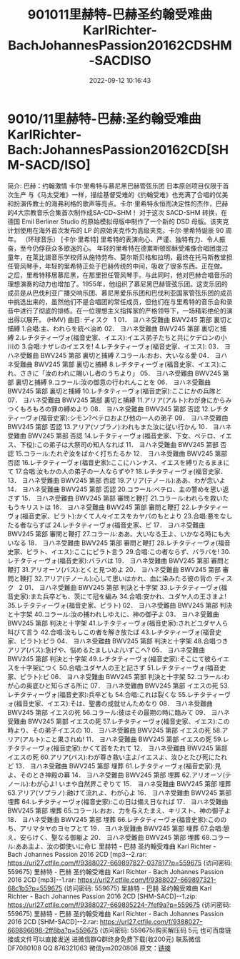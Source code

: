 ﻿---
title: 901011里赫特-巴赫圣约翰受难曲KarlRichter-BachJohannesPassion20162CDSHM-SACDISO
date: 2022-09-12 10:16:43
categories: 新碟专辑、稀有等精品
tags: 纯音雅乐
---
# 9010/11里赫特-巴赫:圣约翰受难曲KarlRichter-Bach:JohannesPassion20162CD[SHM-SACD/ISO]

简介:
巴赫：约翰激情
卡尔·里希特与慕尼黑巴赫管弦乐团
日本原创项目仅限于首次生产
与《马太受难》一样，描绘基督受难的《约翰受难》也充满了合唱的优美和扮演传教士的海弗利格的歌声等亮点。卡尔·里希特永恒而决定性的杰作，巴赫的4大宗教音乐合集首次制作成SA-CD~SHM！
对于这次 SACD-SHM 转换，在德国 Emil Berliner Studio 的原始模拟母版中制作了一个新的 DSD
母版。该夹克计划使用在海外首次发布的 LP 的原始夹克作为高级夹克。卡尔·里希特诞辰 90 周年。 （环球音乐）
[卡尔·里希特]
里希特的表演向心、严谨、独特有力、令人振奋，至今仍俘获众多歌迷的心。
年轻的里希特在德累斯顿耶稣受难像合唱团度过童年，在莱比锡音乐学校师从施特劳布、莫尔斯贝格和拉明，最终在托马斯教堂担任管风琴手，年轻的里希特正处于巴赫传统的中间，吸收了很多东西。正在做。
之后，里希特移居慕尼黑，在那里担任管风琴手。与此同时，他对巴赫合唱音乐的理想演奏的动力也增加了。1955年，他组织了慕尼黑巴赫管弦乐团。这支乐团的成员是从巴伐利亚广播交响乐团、慕尼黑爱乐乐团和巴伐利亚国家管弦乐团的成员中挑选出来的，虽然他们不是合唱团的常任成员，但他们在与里希特的音乐会和录音中进行了彻底的排练。在一位理想主义指挥家的严格领导下，一场精彩绝伦的演出得以展开。
(HMV)
曲目:
ディスク   1
01． ヨハネ受難曲 BWV245 第部 裏切と捕縛 1.合唱:主、われらを統べ治め
02． ヨハネ受難曲 BWV245 第部 裏切と捕縛 2.レチタティーヴォ(福音史家、イエス):イエス弟子たちと共にケデロンの小川の
3.合唱:ナザレのイエスを! 4.レチタティーヴォ(福音史家、イエス):
03． ヨハネ受難曲 BWV245 第部 裏切と捕縛 7.コラール:おお、大いなる愛
04． ヨハネ受難曲 BWV245 第部 裏切と捕縛
8.レチタティーヴォ(福音史家、イエス):これ、さきに「汝のわれに賜いし者のうちより」
05． ヨハネ受難曲 BWV245 第部 裏切と捕縛 9.コラール:汝の御意の行われんことを
06． ヨハネ受難曲 BWV245 第部 裏切と捕縛
10.レチタティーヴォ(福音史家):ここにかの兵隊と
07． ヨハネ受難曲 BWV245 第部 裏切と捕縛
11.アリア(アルト):わが身にからみつくもろもろの罪の縛めより
08． ヨハネ受難曲 BWV245 第部 否認
12.レチタティーヴォ(福音史家):シモン?ペテロおよび他の一人の弟子
09． ヨハネ受難曲 BWV245 第部 否認
13.アリア(ソプラノ):われもまた汝に従い行かん
10． ヨハネ受難曲 BWV245 第部 否認
14.レチタティーヴォ(福音史家、下女、ペテロ、イエス、下役):この弟子は大祭司の知人なれば
11． ヨハネ受難曲 BWV245 第部 否認 15.コラール:たれぞ汝をばかく打ちたるか
12． ヨハネ受難曲 BWV245 第部 否認 16.レチタティーヴォ(福音史家):ここにハンナス、イエスを縛りたるままにて
17.合唱:汝もかの人の弟子の一人ならずや? 18.レチタティーヴォ(福音史家、
13． ヨハネ受難曲 BWV245 第部 否認 19.アリア(テノール):ああ、わが念いよ
14． ヨハネ受難曲 BWV245 第部 否認 20.コラール:ペテロ、主の警めを思い返さず
15． ヨハネ受難曲 BWV245 第部 審問と鞭打
21.コラール:われらを救いたもうキリストは
16． ヨハネ受難曲 BWV245 第部 審問と鞭打 22.レチタティーヴォ(福音史家、ピラト):かくて人々イエスをカヤパのもとより
23.合唱:悪をなしたる者ならずば 24.レチタティーヴォ(福音史家、ピ
17． ヨハネ受難曲 BWV245 第部 審問と鞭打
27.コラール:ああ、大いなる王よ、いかなる時にも大いなる
18． ヨハネ受難曲 BWV245 第部 審問と鞭打 28.レチタティーヴォ(福音史家、ピラト、イエス):ここにピラト言う
29.合唱:この者ならず、バラバを! 30.レチタティーヴォ(福音史家):バラバは
19． ヨハネ受難曲 BWV245 第部 審問と鞭打 31.アリオーソ(バス):とくと見つめよ
20． ヨハネ受難曲 BWV245 第部 審問と鞭打
32.アリア(テノール):心して思いはかれ、血に染みたる彼の背の
ディスク   2
01． ヨハネ受難曲 BWV245 第部 判決と十字架 33.レチタティーヴォ(福音史家):また兵卒ども、茨にて冠を編み
34.合唱:安かれ、ユダヤ人の王さまよ! 35.レチタティーヴォ(福音史家、ピラト)
02． ヨハネ受難曲 BWV245 第部 判決と十字架
40.コラール:汝の捕われしゆえに、神の御子よ
03． ヨハネ受難曲 BWV245 第部 判決と十字架 41.レチタティーヴォ(福音史家):されどユダヤ人ら叫びて言う
42.合唱:汝もしこの者を解き放たば 43.レチタティーヴォ(福音史家、ピラト):ピラ
04． ヨハネ受難曲 BWV245 第部 判決と十字架
48.合唱つきアリア(バス):急げや、悩めるたましいよ/いずこへ?
05． ヨハネ受難曲 BWV245 第部 判決と十字架 49.レチタティーヴォ(福音史家):そこにて彼らイエスを十字架につく
50.合唱:ユダヤ人の王と記さず 51.レチタティーヴォ(福音史家、ピラト):ピ
06． ヨハネ受難曲 BWV245 第部 判決と十字架
52.コラール:わが心の奥底ひと知らざる所に
07． ヨハネ受難曲 BWV245 第部 イエスの死 53.レチタティーヴォ(福音史家):兵卒ども 54.合唱:これは裂くな
55.レチタティーヴォ(福音史家、イエス):そは、聖書の成就せんためなり
08． ヨハネ受難曲 BWV245 第部 イエスの死 56.コラール:彼はその最期の時に臨みて
09． ヨハネ受難曲 BWV245 第部 イエスの死
57.レチタティーヴォ(福音史家、イエス):この時より、その弟子イエスの
10． ヨハネ受難曲 BWV245 第部 イエスの死 58.アリア(アルト):こと果されぬ!
11． ヨハネ受難曲 BWV245 第部 イエスの死
59.レチタティーヴォ(福音史家):かくて首をたれて
12． ヨハネ受難曲 BWV245 第部 イエスの死
60.アリア(バス):わが尊き救い主よ/イエスよ、汝ひとたび死にたれど
13． ヨハネ受難曲 BWV245 第部 埋葬
61.レチタティーヴォ(福音史家):見よ、そのとき神殿の幕
14． ヨハネ受難曲 BWV245 第部 埋葬 62.アリオーソ(テノール):わが心よ!
いまや自然界こぞりて
15． ヨハネ受難曲 BWV245 第部 埋葬 63.アリア(ソプラノ):融けて流れよ、わが心よ
16． ヨハネ受難曲 BWV245 第部 埋葬
64.レチタティーヴォ(福音史家):この日は備え日なれば
17． ヨハネ受難曲 BWV245 第部 埋葬
65.コラール:おお、力を与えたまえ、キリスト、神の御子よ
18． ヨハネ受難曲 BWV245 第部 埋葬
66.レチタティーヴォ(福音史家):こののち、アリマタヤのヨセフとて
19． ヨハネ受難曲 BWV245 第部 埋葬 67.合唱:憩え、安らけく、聖なる御躯よ
20． ヨハネ受難曲 BWV245 第部 埋葬 68.コラール:ああ主よ、汝の御使いに命じ
里赫特 - 巴赫 圣约翰受难曲 Karl Richter - Bach Johannes Passion 2016 2CD
[mp3--2.rar: https://url27.ctfile.com/f/9388027-669897827-037817?p=559675
(访问密码: 559675)
里赫特 - 巴赫 圣约翰受难曲 Karl Richter - Bach Johannes Passion 2016 2CD
[mp3]--1.rar: https://url27.ctfile.com/f/9388027-669897321-68c1b5?p=559675
(访问密码: 559675)
里赫特 - 巴赫 圣约翰受难曲 Karl Richter - Bach Johannes Passion 2016 2CD
[SHM-SACD]--1.zip: https://url27.ctfile.com/f/9388027-669895224-7fef9a?p=559675
(访问密码: 559675)
里赫特 - 巴赫 圣约翰受难曲 Karl Richter - Bach Johannes Passion 2016 2CD
[SHM-SACD]--2.rar: https://url27.ctfile.com/f/9388027-669896698-2ff8ba?p=559675
(访问密码: 559675)购买解压码 5元
也可百度链接或文件可以直接发送
进微信群Q群终身免费下载(收200元)
联系微信DF7080108 QQ 876321063
微信ym2020808
原文：[链接](https://blog.sina.com.cn/s/blog_1647c7e7601030zdk.html)